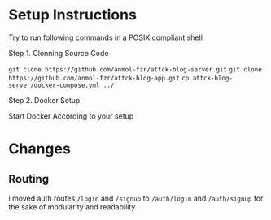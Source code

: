# Setup Instructions

Try to run following commands in a POSIX compliant shell

Step 1. Clonning Source Code 

`git clone https://github.com/anmol-fzr/attck-blog-server.git`
`git clone https://github.com/anmol-fzr/attck-blog-app.git`
`cp attck-blog-server/docker-compose.yml ../`

Step 2. Docker Setup

Start Docker According to your setup 



# Changes
## Routing 

i moved auth routes `/login` and `/signup` to `/auth/login` and `/auth/signup` for the sake of modularity and readability
